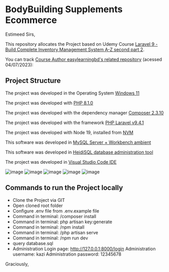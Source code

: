 # BodyBuilding Supplements Ecommerce

Estimeed Sirs,

This repository allocates the Project based on Udemy Course [Laravel 9 - Build Complete Inventory Management System A-Z second part 2](https://www.udemy.com/course/laravel-build-complete-inventory-management-system/).

You can track [Course Author easylearningbd's related repository](https://github.com/easylearningbd/inventory-management-system) (acessed 04/07/2023):

## Project Structure
The project was developed in the Operating System [Windows 11](https://www.microsoft.com/en-us/windows/windows-11?r=1)

The project was developed with [PHP 8.1.0](https://windows.php.net/download#php-8.1)

The project was developed with the dependency manager [Composer 2.3.10](https://getcomposer.org/)

The project was developed with the framework [PHP Laravel v9.4.1](https://laravel.com/docs/9.x/releases)

The project was developed with Node 19, installed from [NVM](https://github.com/coreybutler/nvm-windows)

This software was developed in [MySQL Server + Workbench ambient](https://dev.mysql.com/downloads/installer/)

This software was developed in [HeidiSQL database administration tool](https://www.heidisql.com/)

The project was developed in [Visual Studio Code IDE](https://code.visualstudio.com/)

![image](https://img.shields.io/badge/Windows-017AD7?style=for-the-badge&logo=windows&logoColor=white)
![image](https://img.shields.io/badge/PHP-777BB4?style=for-the-badge&logo=php&logoColor=white)
![image](https://img.shields.io/badge/Laravel-FF2D20?style=for-the-badge&logo=laravel&logoColor=white)
![image](https://img.shields.io/badge/Node.js-43853D?style=for-the-badge&logo=node.js&logoColor=white)
![image](https://img.shields.io/badge/MySQL-00000F?style=for-the-badge&logo=mysql&logoColor=white)

## Commands to run the Project locally
- Clone the Project via GIT
- Open cloned root folder
- Configure .env file from .env.example file
- Command in terminal: /composer install
- Command in terminal: php artisan key:generate
- Command in terminal: /npm install
- Command in terminal: /php artisan serve
- Command in terminal: /npm run dev
- query database.sql
- Administration 
	Login page: http://127.0.0.1:8000/login
	Administration username: kazi
	Administration password: 12345678

Graciously,

